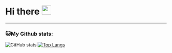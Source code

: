 # Hi there <img src="https://github.com/TheDudeThatCode/TheDudeThatCode/blob/master/Assets/Hi.gif" width="29px">

---
### 🐱My Github stats:
![GitHub stats](https://github-readme-stats.vercel.app/api?username=gamma-software&show_icons=true&title_color=ffc857&icon_color=8ac926&text_color=daf7dc&bg_color=151515&hide=["stars"])
[![Top Langs](https://github-readme-stats.vercel.app/api/top-langs/?username=gamma-software&text_color=daf7dc&bg_color=151515)](https://github.com/anuraghazra/github-readme-stats)

<!--
**Gamma-Software/gamma-software** is a ✨ _special_ ✨ repository because its `README.md` (this file) appears on your GitHub profile.

Here are some ideas to get you started:

- 🔭 I’m currently working on ...
- 🌱 I’m currently learning ...
- 👯 I’m looking to collaborate on ...
- 🤔 I’m looking for help with ...
- 💬 Ask me about ...
- 📫 How to reach me: ...
- 😄 Pronouns: ...
- ⚡ Fun fact: ...
-->
